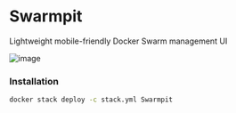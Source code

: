 # Swarmpit

Lightweight mobile-friendly Docker Swarm management UI

![image](https://raw.githubusercontent.com/swarmpit/swarmpit/master/resources/public/imac.png)

### Installation

```bash
docker stack deploy -c stack.yml Swarmpit
```

